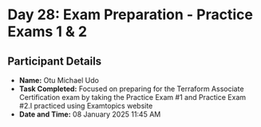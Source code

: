 # Day 28: Exam Preparation - Practice Exams 1 & 2
## Participant Details

- **Name:** Otu Michael Udo 
- **Task Completed:** Focused on preparing for the Terraform Associate Certification exam by taking the Practice Exam #1 and Practice Exam #2.I practiced using Examtopics website
- **Date and Time:** 08 January 2025 11:45 AM
